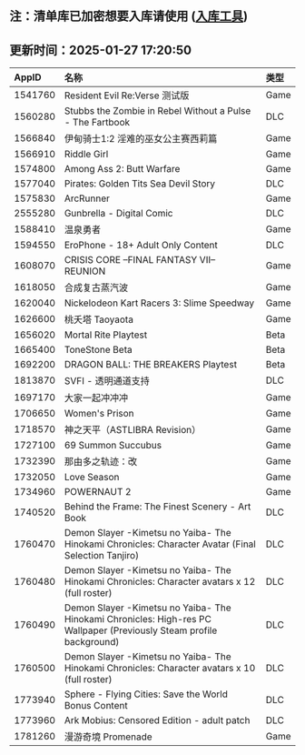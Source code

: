 ## 注：清单库已加密想要入库请使用 ([入库工具](https://github.com/BlankTMing/ManifestAutoUpdate/releases))

## 更新时间：2025-01-27 17:20:50
| AppID | 名称 | 类型  |
| :-------------------- | :----------------------------- | :----------- |
| 1541760 | Resident Evil Re:Verse 测试版| Game |
| 1560280 | Stubbs the Zombie in Rebel Without a Pulse - The Fartbook| DLC |
| 1566840 | 伊甸骑士1:2 淫难的巫女公主赛西莉篇| Game |
| 1566910 | Riddle Girl| Game |
| 1574800 | Among Ass 2: Butt Warfare| Game |
| 1577040 | Pirates: Golden Tits Sea Devil Story| DLC |
| 1575830 | ArcRunner| Game |
| 2555280 | Gunbrella - Digital Comic| DLC |
| 1588410 | 温泉勇者| Game |
| 1594550 | EroPhone - 18+ Adult Only Content| DLC |
| 1608070 | CRISIS CORE –FINAL FANTASY VII– REUNION| Game |
| 1618050 | 合成复古蒸汽波| Game |
| 1620040 | Nickelodeon Kart Racers 3: Slime Speedway| Game |
| 1626600 | 桃夭塔 Taoyaota| Game |
| 1656020 | Mortal Rite Playtest| Beta |
| 1665400 | ToneStone Beta| Beta |
| 1692200 | DRAGON BALL: THE BREAKERS Playtest| Beta |
| 1813870 | SVFI - 透明通道支持| DLC |
| 1697170 | 大家一起冲冲冲| Game |
| 1706650 | Women's Prison| Game |
| 1718570 | 神之天平（ASTLIBRA Revision）| Game |
| 1727100 | 69 Summon Succubus| Game |
| 1732390 | 那由多之轨迹：改| Game |
| 1732050 | Love Season| Game |
| 1734960 | POWERNAUT 2| Game |
| 1740520 | Behind the Frame: The Finest Scenery - Art Book| DLC |
| 1760470 | Demon Slayer -Kimetsu no Yaiba- The Hinokami Chronicles:  Character Avatar (Final Selection Tanjiro)| DLC |
| 1760480 | Demon Slayer -Kimetsu no Yaiba- The Hinokami Chronicles: Character avatars x 12 (full roster)| DLC |
| 1760490 | Demon Slayer -Kimetsu no Yaiba- The Hinokami Chronicles:  High-res PC Wallpaper (Previously Steam profile background)| DLC |
| 1760500 | Demon Slayer -Kimetsu no Yaiba- The Hinokami Chronicles: Character avatars x 10 (full roster)| DLC |
| 1773940 | Sphere - Flying Cities: Save the World Bonus Content| DLC |
| 1773960 | Ark Mobius: Censored Edition - adult patch| DLC |
| 1781260 | 漫游奇境 Promenade| Game |

